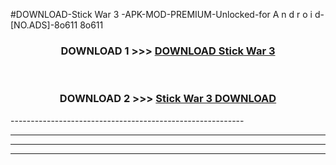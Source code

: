 #DOWNLOAD-Stick War 3 -APK-MOD-PREMIUM-Unlocked-for A n d r o i d-[NO.ADS]-8o611 8o611 



<div align="center">

<h3>DOWNLOAD 1 >>> <a href="https://getmod2.web.app/?judul=Stick War 3 ">DOWNLOAD Stick War 3 </a></h3><br>

<h3>DOWNLOAD 2 >>> <a href="https://getmod2.web.app/?judul=Stick War 3 ">Stick War 3  DOWNLOAD </a></h3>

</div>
----------------------------------------------------------

----------------------------------------------------------

----------------------------------------------------------

----------------------------------------------------------




